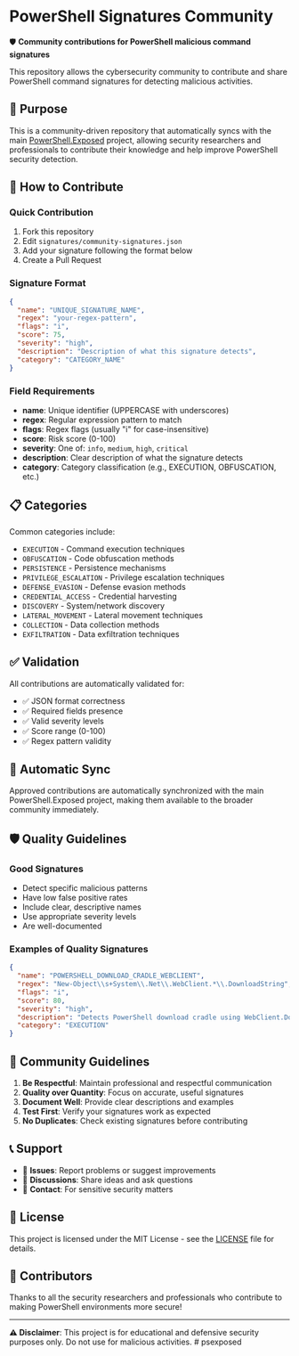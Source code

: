 # PowerShell Signatures Community

🛡️ **Community contributions for PowerShell malicious command signatures**

This repository allows the cybersecurity community to contribute and share PowerShell command signatures for detecting malicious activities.

## 🎯 Purpose

This is a community-driven repository that automatically syncs with the main [PowerShell.Exposed](https://github.com/avasero/psexposed) project, allowing security researchers and professionals to contribute their knowledge and help improve PowerShell security detection.

## 🚀 How to Contribute

### Quick Contribution
1. Fork this repository
2. Edit `signatures/community-signatures.json`
3. Add your signature following the format below
4. Create a Pull Request

### Signature Format
```json
{
  "name": "UNIQUE_SIGNATURE_NAME",
  "regex": "your-regex-pattern",
  "flags": "i",
  "score": 75,
  "severity": "high",
  "description": "Description of what this signature detects",
  "category": "CATEGORY_NAME"
}
```

### Field Requirements
- **name**: Unique identifier (UPPERCASE with underscores)
- **regex**: Regular expression pattern to match
- **flags**: Regex flags (usually "i" for case-insensitive)
- **score**: Risk score (0-100)
- **severity**: One of: `info`, `medium`, `high`, `critical`
- **description**: Clear description of what the signature detects
- **category**: Category classification (e.g., EXECUTION, OBFUSCATION, etc.)

## 📋 Categories

Common categories include:
- `EXECUTION` - Command execution techniques
- `OBFUSCATION` - Code obfuscation methods
- `PERSISTENCE` - Persistence mechanisms
- `PRIVILEGE_ESCALATION` - Privilege escalation techniques
- `DEFENSE_EVASION` - Defense evasion methods
- `CREDENTIAL_ACCESS` - Credential harvesting
- `DISCOVERY` - System/network discovery
- `LATERAL_MOVEMENT` - Lateral movement techniques
- `COLLECTION` - Data collection methods
- `EXFILTRATION` - Data exfiltration techniques

## ✅ Validation

All contributions are automatically validated for:
- ✅ JSON format correctness
- ✅ Required fields presence
- ✅ Valid severity levels
- ✅ Score range (0-100)
- ✅ Regex pattern validity

## 🔄 Automatic Sync

Approved contributions are automatically synchronized with the main PowerShell.Exposed project, making them available to the broader community immediately.

## 🛡️ Quality Guidelines

### Good Signatures
- Detect specific malicious patterns
- Have low false positive rates
- Include clear, descriptive names
- Use appropriate severity levels
- Are well-documented

### Examples of Quality Signatures
```json
{
  "name": "POWERSHELL_DOWNLOAD_CRADLE_WEBCLIENT",
  "regex": "New-Object\\s+System\\.Net\\.WebClient.*\\.DownloadString",
  "flags": "i",
  "score": 80,
  "severity": "high",
  "description": "Detects PowerShell download cradle using WebClient.DownloadString",
  "category": "EXECUTION"
}
```

## 🤝 Community Guidelines

1. **Be Respectful**: Maintain professional and respectful communication
2. **Quality over Quantity**: Focus on accurate, useful signatures
3. **Document Well**: Provide clear descriptions and examples
4. **Test First**: Verify your signatures work as expected
5. **No Duplicates**: Check existing signatures before contributing

## 📞 Support

- 🐛 **Issues**: Report problems or suggest improvements
- 💬 **Discussions**: Share ideas and ask questions
- 📧 **Contact**: For sensitive security matters

## 📜 License

This project is licensed under the MIT License - see the [LICENSE](LICENSE) file for details.

## 🙏 Contributors

Thanks to all the security researchers and professionals who contribute to making PowerShell environments more secure!

---

**⚠️ Disclaimer**: This project is for educational and defensive security purposes only. Do not use for malicious activities.
#   p s e x p o s e d  
 